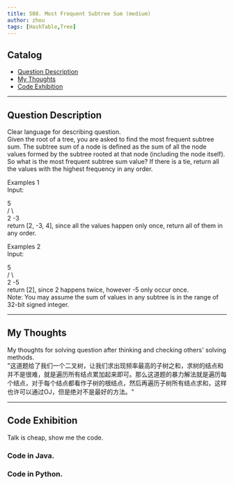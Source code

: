 ```yaml
---
title: 508. Most Frequent Subtree Sum (medium)                  
author: zhou      
tags: [HashTable,Tree]          
---
```


       

## Catalog  
+ [Question Description](#partI)
+ [My Thoughts](#partII)
+ [Code Exhibition](#partIII)

----------------------------------

## Question Description
Clear language for describing question.    
Given the root of a tree, you are asked to find the most frequent subtree sum. The subtree sum of a node is defined as the sum of all the node values formed by the subtree rooted at that node (including the node itself). So what is the most frequent subtree sum value? If there is a tie, return all the values with the highest frequency in any order.      

Examples 1    
Input:     

  5      
 /  \     
2   -3      
return [2, -3, 4], since all the values happen only once, return all of them in any order.        

Examples 2    
Input:    

  5    
 /  \     
2   -5     
return [2], since 2 happens twice, however -5 only occur once.     
Note: You may assume the sum of values in any subtree is in the range of 32-bit signed integer.     



----------------------------------

## My Thoughts
My thoughts for solving question after thinking and checking others' solving methods.        
"这道题给了我们一个二叉树，让我们求出现频率最高的子树之和，求树的结点和并不是很难，就是遍历所有结点累加起来即可。那么这道题的暴力解法就是遍历每个结点，对于每个结点都看作子树的根结点，然后再遍历子树所有结点求和，这样也许可以通过OJ，但是绝对不是最好的方法。"           







----------------------------------

## Code Exhibition
Talk is cheap, show me the code.    
### Code in Java.     





### Code in Python.   




